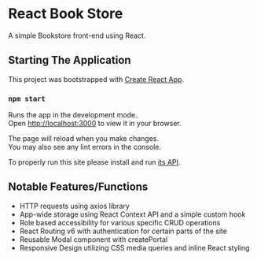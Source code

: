 # React Book Store

A simple Bookstore front-end using React.

## Starting The Application

This project was bootstrapped with [Create React App](https://github.com/facebook/create-react-app).

### `npm start`

Runs the app in the development mode.\
Open [http://localhost:3000](http://localhost:3000) to view it in your browser.

The page will reload when you make changes.\
You may also see any lint errors in the console.

To properly run this site please install and run [its API](https://github.com/enkelm/bookstore-webapp).

## Notable Features/Functions

<ul>
  <li>HTTP requests using axios library</li>
  <li>App-wide storage using React Context API and a simple custom hook</li>
  <li>Role based accessibility for various specific CRUD operations</li>
  <li>React Routing v6 with authentication for certain parts of the site</li>
  <li>Reusable Modal component with createPortal</li>
  <li>Responsive Design utilizing CSS media queries and inline React styling</li>
</ul>
